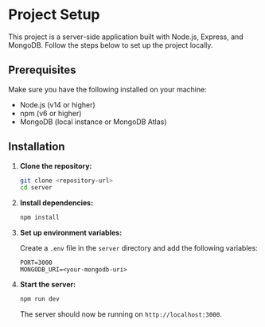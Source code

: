 # Project Setup

This project is a server-side application built with Node.js, Express, and MongoDB. Follow the steps below to set up the project locally.

## Prerequisites

Make sure you have the following installed on your machine:

- Node.js (v14 or higher)
- npm (v6 or higher)
- MongoDB (local instance or MongoDB Atlas)

## Installation

1. **Clone the repository:**

   ```sh
   git clone <repository-url>
   cd server
   ```

2. **Install dependencies:**

   ```sh
   npm install
   ```

3. **Set up environment variables:**

   Create a `.env` file in the `server` directory and add the following variables:

   ```env
   PORT=3000
   MONGODB_URI=<your-mongodb-uri>
   ```

4. **Start the server:**

   ```sh
   npm run dev
   ```

   The server should now be running on `http://localhost:3000`.

